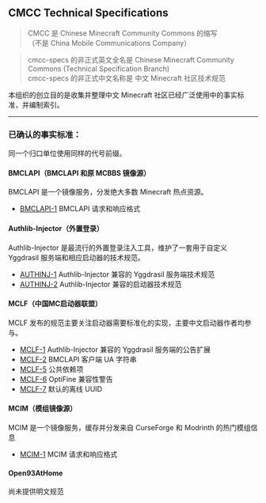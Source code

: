 ## CMCC Technical Specifications

> CMCC 是 Chinese Minecraft Community Commons 的缩写  
> （不是 China Mobile Communications Company）

> cmcc-specs 的非正式英文全名是 Chinese Minecraft Community Commons (Technical Specification Branch)  
> cmcc-specs 的非正式中文名称是 中文 Minecraft 社区技术规范

本组织的创立目的是收集并整理中文 Minecraft 社区已经广泛使用中的事实标准，并编制索引。

---
### 已确认的事实标准：

同一个归口单位使用同样的代号前缀。

#### BMCLAPI（BMCLAPI 和原 MCBBS 镜像源）
BMCLAPI 是一个镜像服务，分发绝大多数 Minecraft 热点资源。
- [BMCLAPI-1](https://bmclapidoc.bangbang93.com/)  BMCLAPI 请求和响应格式

#### Authlib-Injector（外置登录）
Authlib-Injector 是最流行的外置登录注入工具，维护了一套用于自定义 Yggdrasil 服务端和相应启动器的技术规范。
- [AUTHINJ-1](https://github.com/yushijinhun/authlib-injector/wiki/Yggdrasil-%E6%9C%8D%E5%8A%A1%E7%AB%AF%E6%8A%80%E6%9C%AF%E8%A7%84%E8%8C%83)  Authlib-Injector 兼容的 Yggdrasil 服务端技术规范
- [AUTHINJ-2](https://github.com/yushijinhun/authlib-injector/wiki/%E5%90%AF%E5%8A%A8%E5%99%A8%E6%8A%80%E6%9C%AF%E8%A7%84%E8%8C%83)  Authlib-Injector 兼容的启动器技术规范

#### MCLF（中国MC启动器联盟）
MCLF 发布的规范主要关注启动器需要标准化的实现，主要中文启动器作者均参与。
- [MCLF-1](https://github.com/MCLF-CN/docs/issues/1)  Authlib-Injector 兼容的 Yggdrasil 服务端的公告扩展
- [MCLF-2](https://github.com/MCLF-CN/docs/issues/2)  BMCLAPI 客户端 UA 字符串
- [MCLF-5](https://github.com/MCLF-CN/docs/issues/5)  公共依赖项
- [MCLF-6](https://github.com/MCLF-CN/docs/issues/6)  OptiFine 兼容性警告
- [MCLF-7](https://github.com/MCLF-CN/docs/issues/7)  默认的离线 UUID

#### MCIM（模组镜像源）
MCIM 是一个镜像服务，缓存并分发来自 CurseForge 和 Modrinth 的热门模组信息
- [MCIM-1](https://mod.mcimirror.top/docs)  MCIM 请求和响应格式

#### Open93AtHome
尚未提供明文规范
